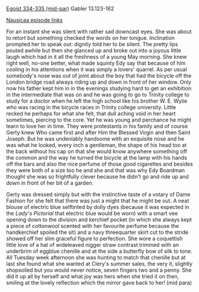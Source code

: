 [Egoist 334-335 (mid-par)](https://archive.org/stream/ulysses00joyc_1?ref=ol#page/334/mode/2up)  Gabler 13.123-162

[Nausicaa episode links](https://github.com/upup1904/ulysses_splits/blob/master/nausicaa/episode_links_nausicaa.md)

For an instant she was silent with rather sad downcast eyes. She was
about to retort but something checked the words on her tongue.
Inclination prompted her to speak out: dignity told her to be silent.
The pretty lips pouted awhile but then she glanced up and broke out into
a joyous little laugh which had in it all the freshness of a young May
morning. She knew right well, no-one better, what made squinty Edy say
that because of him cooling in his attentions when it was simply a
lovers' quarrel. As per usual somebody's nose was out of joint about the
boy that had the bicycle off the London bridge road always riding up and
down in front of her window. Only now his father kept him in in the
evenings studying hard to get an exhibition in the intermediate that was
on and he was going to go to Trinity college to study for a doctor when
he left the high school like his brother W. E. Wylie who was racing in
the bicycle races in Trinity college university. Little recked he
perhaps for what she felt, that dull aching void in her heart sometimes,
piercing to the core. Yet he was young and perchance he might learn to
love her in time. They were protestants in his family and of course
Gerty knew Who came first and after Him the Blessed Virgin and then
Saint Joseph. But he was undeniably handsome with an exquisite nose and
he was what he looked, every inch a gentleman, the shape of his head too
at the back without his cap on that she would know anywhere something
off the common and the way he turned the bicycle at the lamp with his
hands off the bars and also the nice perfume of those good cigarettes
and besides they were both of a size too he and she and that was why Edy
Boardman thought she was so frightfully clever because he didn't go and
ride up and down in front of her bit of a garden.

Gerty was dressed simply but with the instinctive taste of a votary of
Dame Fashion for she felt that there was just a might that he might be
out. A neat blouse of electric blue selftinted by dolly dyes (because it
was expected in the *Lady's Pictorial* that electric blue would be worn)
with a smart vee opening down to the division and kerchief pocket (in
which she always kept a piece of cottonwool scented with her favourite
perfume because the handkerchief spoiled the sit) and a navy
threequarter skirt cut to the stride showed off her slim graceful figure
to perfection. She wore a coquettish little love of a hat of wideleaved
nigger straw contrast trimmed with an underbrim of eggblue chenille and
at the side a butterfly bow of silk to tone. All Tuesday week afternoon
she was hunting to match that chenille but at last she found what she
wanted at Clery's summer sales, the very it, slightly shopsoiled but you
would never notice, seven fingers two and a penny. She did it up all by
herself and what joy was hers when she tried it on then, smiling at the
lovely reflection which the mirror gave back to her!  (mid para)
